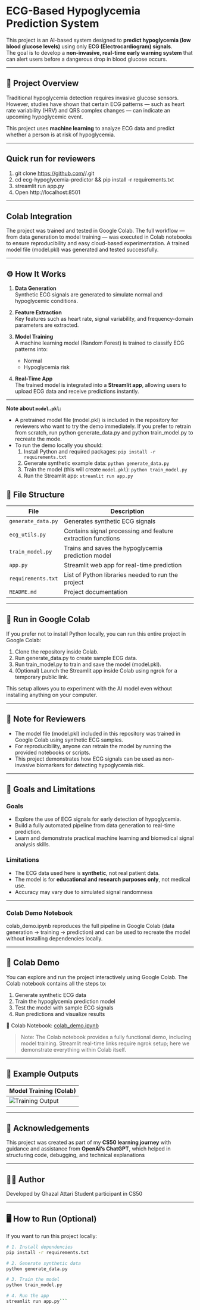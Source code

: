 # ECG-Based Hypoglycemia Prediction System

This project is an AI-based system designed to **predict hypoglycemia (low blood glucose levels)** using only **ECG (Electrocardiogram) signals**.  
The goal is to develop a **non-invasive, real-time early warning system** that can alert users before a dangerous drop in blood glucose occurs.

---

## 🧠 Project Overview

Traditional hypoglycemia detection requires invasive glucose sensors.  
However, studies have shown that certain ECG patterns — such as heart rate variability (HRV) and QRS complex changes — can indicate an upcoming hypoglycemic event.

This project uses **machine learning** to analyze ECG data and predict whether a person is at risk of hypoglycemia.

---

## Quick run for reviewers
1. git clone https://github.com/<you>/<repo>.git
2. cd ecg-hypoglycemia-predictor && pip install -r requirements.txt
3. streamlit run app.py
4. Open http://localhost:8501

---

 ## Colab Integration

 The project was trained and tested in Google Colab.
 The full workflow — from data generation to model training — was executed in Colab notebooks to ensure reproducibility and easy cloud-based experimentation.
 A trained model file (model.pkl) was generated and tested successfully.
 
 ---
 
## ⚙️ How It Works

1. **Data Generation**  
   Synthetic ECG signals are generated to simulate normal and hypoglycemic conditions.

2. **Feature Extraction**  
   Key features such as heart rate, signal variability, and frequency-domain parameters are extracted.

3. **Model Training**  
   A machine learning model (Random Forest) is trained to classify ECG patterns into:
   - Normal
   - Hypoglycemia risk

4. **Real-Time App**  
   The trained model is integrated into a **Streamlit app**, allowing users to upload ECG data and receive predictions instantly.

---

**Note about `model.pkl`:**
- A pretrained model file (model.pkl) is included in the repository for reviewers who want to try the demo immediately. If you prefer to retrain from scratch, run python generate_data.py and python train_model.py to recreate the mode.
- To run the demo locally you should:
  1. Install Python and required packages: `pip install -r requirements.txt`
  2. Generate synthetic example data: `python generate_data.py`
  3. Train the model (this will create `model.pkl`): `python train_model.py`
  4. Run the Streamlit app: `streamlit run app.py`

## 🧩 File Structure

| File | Description |
|------|--------------|
| `generate_data.py` | Generates synthetic ECG signals |
| `ecg_utils.py` | Contains signal processing and feature extraction functions |
| `train_model.py` | Trains and saves the hypoglycemia prediction model |
| `app.py` | Streamlit web app for real-time prediction |
| `requirements.txt` | List of Python libraries needed to run the project |
| `README.md` | Project documentation |

---

## 🧪 Run in Google Colab

If you prefer not to install Python locally, you can run this entire project in Google Colab:

1. Clone the repository inside Colab.
2. Run generate_data.py to create sample ECG data.
3. Run train_model.py to train and save the model (model.pkl).
4. (Optional) Launch the Streamlit app inside Colab using ngrok for a temporary public link.

This setup allows you to experiment with the AI model even without installing anything on your computer.

---

## 📁 Note for Reviewers

* The model file (model.pkl) included in this repository was trained in Google Colab using synthetic ECG samples.
* For reproducibility, anyone can retrain the model by running the provided notebooks or scripts.
* This project demonstrates how ECG signals can be used as non-invasive biomarkers for detecting hypoglycemia risk.

---

## 🎯 Goals and Limitations

### Goals

* Explore the use of ECG signals for early detection of hypoglycemia.
* Build a fully automated pipeline from data generation to real-time prediction.
* Learn and demonstrate practical machine learning and biomedical signal analysis skills.

### Limitations

* The ECG data used here is **synthetic**, not real patient data.
* The model is for **educational and research purposes only**, not medical use.
* Accuracy may vary due to simulated signal randomness

---

### Colab Demo Notebook
colab_demo.ipynb reproduces the full pipeline in Google Colab (data generation → training → prediction) and can be used to recreate the model without installing dependencies locally.

---

## 🧪 Colab Demo
You can explore and run the project interactively using Google Colab. The Colab notebook contains all the steps to:

1. Generate synthetic ECG data
2. Train the hypoglycemia prediction model
3. Test the model with sample ECG signals
4. Run predictions and visualize results

📓 Colab Notebook:
[colab_demo.ipynb](colab_demo.ipynb)

> Note: The Colab notebook provides a fully functional demo, including model training. Streamlit real-time links require ngrok setup; here we demonstrate everything within Colab itself.

---

## 📸 Example Outputs

| Model Training (Colab) | 
|------------------------|
| ![Training Output](assets/training_output.png) |

---

## 🙏 Acknowledgements

This project was created as part of my **CS50 learning journey** with guidance and assistance from **OpenAI’s ChatGPT**,
which helped in structuring code, debugging, and technical explanations

---

## 👩‍💻 Author
Developed by Ghazal Attari
Student participant in CS50

---

## 🖥️ How to Run (Optional)

If you want to run this project locally:

```bash
# 1. Install dependencies
pip install -r requirements.txt

# 2. Generate synthetic data
python generate_data.py

# 3. Train the model
python train_model.py

# 4. Run the app
streamlit run app.py```


